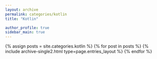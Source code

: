 ```yaml
---
layout: archive
permalink: categories/kotlin
title: "Kotlin"

author_profile: true
sidebar_main: true
---
```


{% assign posts = site.categories.kotlin %}
{% for post in posts %} {% include archive-single2.html type=page.entries_layout %} {% endfor %}